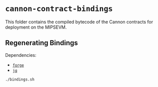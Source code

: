 # `cannon-contract-bindings`

This folder contains the compiled bytecode of the Cannon contracts for deployment on the MIPSEVM.

## Regenerating Bindings

Dependencies:
* [`forge`][foundry]
* [`jq`][jq]

```sh
./bindings.sh
```

[foundry]: https://github.com/foundry-rs/foundry
[jq]: https://github.com/jqlang/jq
